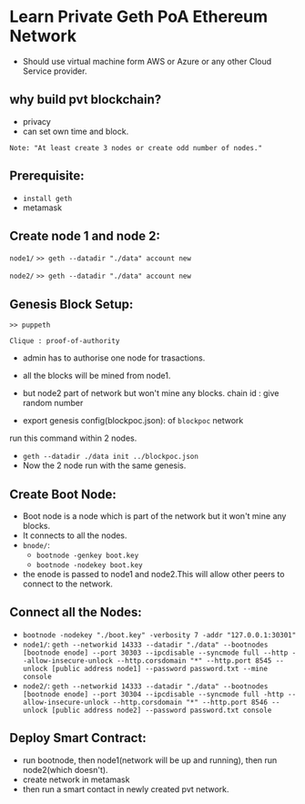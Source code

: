 # Learn Private Geth PoA Ethereum Network
- Should use virtual machine form AWS or Azure or any other Cloud Service provider.

## why build pvt blockchain?
- privacy 
- can set own time and block.

`Note: "At least create 3 nodes or create odd number of nodes."`

## Prerequisite:
- `install geth`
- metamask

## Create node 1 and node 2:
`node1/`
`>> geth --datadir "./data" account new`

`node2/`
`>> geth --datadir "./data" account new`

## Genesis Block Setup:
`>> puppeth`

`Clique : proof-of-authority`

- admin has to authorise one node for trasactions. 
- all the blocks will be mined from node1. 
- but node2 part of network but won't mine any blocks. 
chain id : give random number

- export genesis config(blockpoc.json): of `blockpoc` network  

run this command within 2 nodes.
- `geth --datadir ./data init ../blockpoc.json` 
- Now the 2 node run with the same genesis.

## Create Boot Node:
- Boot node is a node which is part of the network but it won't mine any blocks.
- It connects to all the nodes.
- `bnode/`:  
    -  `bootnode -genkey boot.key` 
    -  `bootnode -nodekey boot.key`
- the enode is passed to node1 and node2.This will allow other peers to connect to the network.
## Connect all the Nodes:
- `bootnode -nodekey "./boot.key" -verbosity 7 -addr "127.0.0.1:30301"`
- `node1/`: `geth --networkid 14333 --datadir "./data" --bootnodes [bootnode enode] --port 30303 --ipcdisable --syncmode full --http --allow-insecure-unlock --http.corsdomain "*" --http.port 8545 --unlock [public address node1] --password password.txt --mine console`
- `node2/`: `geth --networkid 14333 --datadir "./data" --bootnodes [bootnode enode] --port 30304 --ipcdisable --syncmode full -http --allow-insecure-unlock --http.corsdomain "*" --http.port 8546 --unlock [public address node2] --password password.txt console`

## Deploy Smart Contract:
- run bootnode, then node1(network will be up and running), then run node2(which doesn't).
-  create network in metamask 
-  then run a smart contact in newly created pvt network.
